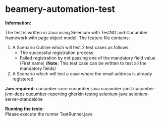 # beamery-automation-test
**Information:**

The test is written in Java using Selenium with TestNG and Cucumber framework with page object model. 
The feature file contains:
1. A Scenario Outline which will test 2 test cases as follows:  
    - The successful registration process
    - Failed registration by not passing one of the mandatory field value (First name)
    (**Note**: This test case can be written to test all the mandatory fields) 
2. A Scenario which will test a case where the email address is already registered.

**Jars required:**
cucumber-core
cucumber-java
cucumber-junit
cucumber-jvm-deps
cucumber-reporting
gherkin
testng
selenium-java
selenium-server-standalone

**Running the tests:**  
Please execute the runner TestRunner.java



